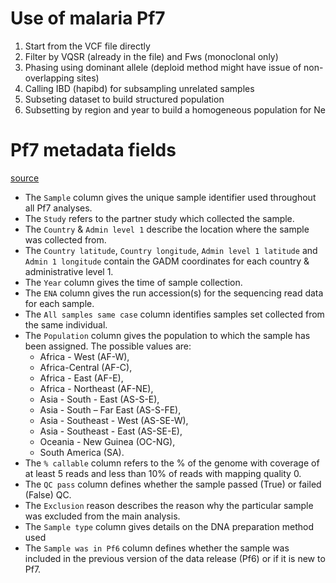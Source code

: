 # Use of malaria Pf7
1. Start from the VCF file directly
2. Filter by VQSR (already in the file) and Fws (monoclonal only)
3. Phasing using dominant allele (deploid method might have issue of non-overlapping sites)
4. Calling IBD (hapibd) for subsampling unrelated samples
5. Subseting dataset to build structured population
6. Subsetting by region and year to build a homogeneous population for Ne



# Pf7 metadata fields
[source](https://malariagen.github.io/parasite-data/pf7/Data_access.html#variant-calls)

- The `Sample` column gives the unique sample identifier used throughout all Pf7
analyses.
- The `Study` refers to the partner study which collected the sample.
- The `Country` & `Admin level 1` describe the location where the sample was
collected from.
- The `Country latitude`, `Country longitude`, `Admin level 1 latitude` and
`Admin 1 longitude` contain the GADM coordinates for each country &
administrative level 1.
- The `Year` column gives the time of sample collection.
- The `ENA` column gives the run accession(s) for the sequencing read data for
each sample.
- The `All samples same case` column identifies samples set collected from the
same individual.
- The `Population` column gives the population to which the sample has been
assigned. The possible values are: 
    - Africa - West (AF-W), 
    - Africa-Central (AF-C),
    - Africa - East (AF-E), 
    - Africa - Northeast (AF-NE), 
    - Asia - South - East (AS-S-E),
    - Asia - South – Far East (AS-S-FE), 
    - Asia - Southeast - West (AS-SE-W), 
    - Asia - Southeast - East (AS-SE-E), 
    - Oceania - New Guinea (OC-NG), 
    - South America (SA).
- The `% callable` column refers to the % of the genome with coverage of at
least 5 reads and less than 10% of reads with mapping quality 0.
- The `QC pass` column defines whether the sample passed (True) or failed
(False) QC.
- The `Exclusion` reason describes the reason why the particular sample was
excluded from the main analysis.
- The `Sample type` column gives details on the DNA preparation method used
- The `Sample was in Pf6` column defines whether the sample was included in the
previous version of the data release (Pf6) or if it is new to Pf7.
